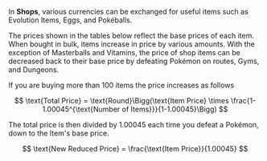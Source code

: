 In **Shops**, various currencies can be exchanged for useful items such as Evolution Items, Eggs, and Pokéballs.

The prices shown in the tables below reflect the base prices of each item. When bought in bulk, items increase in price by various amounts. With the exception of Masterballs and Vitamins, the price of shop items can be decreased back to their base price by defeating Pokémon on routes, Gyms, and Dungeons.



If you are buying more than 100 items the price increases as follows

$$ \text{Total Price} =  \text{Round}\Bigg(\text{Item Price} \times \frac{1-1.00045^{\text{Number of Items}}}{1-1.00045}\Bigg) $$


The total price is then divided by 1.00045 each time you defeat a Pokémon, down to the Item's base price.

$$ \text{New Reduced Price} =  \frac{\text{Item Price}}{1.00045} $$